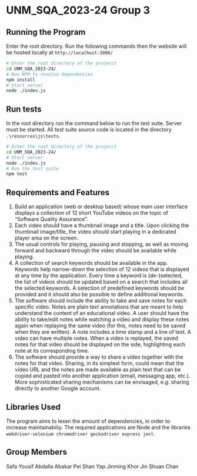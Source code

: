 # UNM_SQA_2023-24 Group 3
## Running the Program
Enter the root directory. Run the following commands then the website will be hosted locally at `http://localhost:3000/`
```bash
# Enter the root directory of the projecct
cd UNM_SQA_2023-24/ 
# Run NPM to resolve dependencies
npm install
# Start server
node ./index.js
```

## Run tests
In the root directory run the command below to run the test suite. Server must be started. All test suite source code is located in the directory `.\resources\js\tests`.
```bash
# Enter the root directory of the projecct
cd UNM_SQA_2023-24/ 
# Start server
node ./index.js
# Run the test suite
npm test
```

## Requirements and Features
1. Build an application (web or desktop based) whose main user interface displays a collection of 12 short YouTube videos on the topic of “Software Quality Assurance”.
2. Each video should have a thumbnail image and a title. Upon clicking the thumbnail image/title, the video should start playing in a dedicated player area on the screen. 
3. The usual controls for playing, pausing and stopping, as well as moving forward and backward through the video should be available while playing.
4. A collection of search keywords should be available in the app. Keywords help narrow-down the selection of 12 videos that is displayed at any time by the application. Every time a keyword is (de-)selected, the list of videos should be updated based on a search that includes all the selected keywords. A selection of predefined keywords should be provided and it should also be possible to define additional keywords. 
5. The software should include the ability to take and save notes for each specific video. Notes are plain text annotations that are meant to help understand the content of an educational video. A user should have the ability to take/edit notes while watching a video and display these notes again when replaying the same video (for this, notes need to be saved when they are written). A note includes a time stamp and a line of text. A video can have multiple notes. When a video is replayed, the saved notes for that video should be displayed on the side, highlighting each note at its corresponding time. 
6. The software should provide a way to share a video together with the notes for that video. Sharing, in its simplest form, could mean that the video URL and the notes are made available as plain text that can be copied and pasted into another application (email, messaging app, etc.). More sophisticated sharing mechanisms can be envisaged, e.g. sharing directly to another Google account.

## Libraries Used
The program aims to lesen the amount of dependencies, in order to increase maintainabiliy.
The required applications are Node and the libraries `webdriver-selenium chromedriver geckodriver express jest`.

## Group Members
Safa Yousif Abdalla Abakar
Pei Shan Yap
Jinming Khor
Jin Shuan Chan
